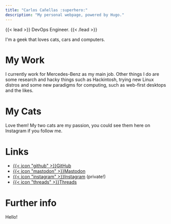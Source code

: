 ```yaml
---
title: "Carlos Cañellas :superhero:"
description: "My personal webpage, powered by Hugo."
---
```


{{< lead >}}
DevOps Engineer.
{{< /lead >}}

I'm a geek that loves cats, cars and computers.

# My Work

I currently work for Mercedes-Benz as my main job. Other things I do are some research and hacky things such as Hackintosh, trying new Linux distros and some new paradigms for computing, such as web-first desktops and the likes.

# My Cats

Love them! My two cats are my passion, you could see them here on Instagram if you follow me.

# Links

- [{{< icon "github" >}}GitHub](https://github.com/suzamax)
- [{{< icon "mastodon" >}}Mastodon](https://mastodon.social/@szmx)
- [{{< icon "instagram" >}}Instagram](https://instagram.com/suzamax.one) (private!)
- [{{< icon "threads" >}}Threads](https://threads.net/suzamax.one)

# Further info

Hello!
